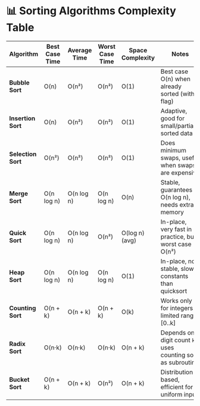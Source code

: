 # 📊 Sorting Algorithms Complexity Table

| Algorithm          | Best Case Time | Average Time | Worst Case Time | Space Complexity | Notes                                                        |
| ------------------ | -------------- | ------------ | --------------- | ---------------- | ------------------------------------------------------------ |
| **Bubble Sort**    | O(n)           | O(n²)        | O(n²)           | O(1)             | Best case O(n) when already sorted (with flag)               |
| **Insertion Sort** | O(n)           | O(n²)        | O(n²)           | O(1)             | Adaptive, good for small/partially sorted data               |
| **Selection Sort** | O(n²)          | O(n²)        | O(n²)           | O(1)             | Does minimum swaps, useful when swaps are expensive          |
| **Merge Sort**     | O(n log n)     | O(n log n)   | O(n log n)      | O(n)             | Stable, guarantees O(n log n), needs extra memory            |
| **Quick Sort**     | O(n log n)     | O(n log n)   | O(n²)           | O(log n) (avg)   | In-place, very fast in practice, but worst case O(n²)        |
| **Heap Sort**      | O(n log n)     | O(n log n)   | O(n log n)      | O(1)             | In-place, not stable, slower constants than quicksort        |
| **Counting Sort**  | O(n + k)       | O(n + k)     | O(n + k)        | O(k)             | Works only for integers in limited range [0..k]              |
| **Radix Sort**     | O(n·k)         | O(n·k)       | O(n·k)          | O(n + k)         | Depends on digit count `k`, uses counting sort as subroutine |
| **Bucket Sort**    | O(n + k)       | O(n + k)     | O(n²)           | O(n + k)         | Distribution-based, efficient for uniform input              |

